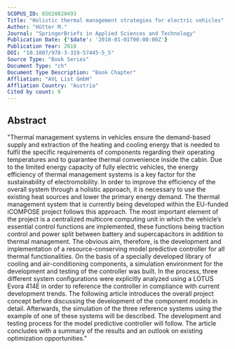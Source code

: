 ```yaml
---
SCOPUS_ID: 85020820493
Title: "Holistic thermal management strategies for electric vehicles"
Author: "Hütter M."
Journal: "SpringerBriefs in Applied Sciences and Technology"
Publication Date: {'$date': '2018-01-01T00:00:00Z'}
Publication Year: 2018
DOI: "10.1007/978-3-319-57445-5_5"
Source Type: "Book Series"
Document Type: "ch"
Document Type Description: "Book Chapter"
Affliation: "AVL List GmbH"
Affliation Country: "Austria"
Cited by count: 0
---
```


## Abstract
"Thermal management systems in vehicles ensure the demand-based supply and extraction of the heating and cooling energy that is needed to fulfil the specific requirements of components regarding their operating temperatures and to guarantee thermal convenience inside the cabin. Due to the limited energy capacity of fully electric vehicles, the energy efficiency of thermal management systems is a key factor for the sustainability of electromobility. In order to improve the efficiency of the overall system through a holistic approach, it is necessary to use the existing heat sources and lower the primary energy demand. The thermal management system that is currently being developed within the EU-funded iCOMPOSE project follows this approach. The most important element of the project is a centralized multicore computing unit in which the vehicle’s essential control functions are implemented, these functions being traction control and power split between battery and supercapacitors in addition to thermal management. The obvious aim, therefore, is the development and implementation of a resource-conserving model predictive controller for all thermal functionalities. On the basis of a specially developed library of cooling and air-conditioning components, a simulation environment for the development and testing of the controller was built. In the process, three different system configurations were explicitly analyzed using a LOTUS Evora 414E in order to reference the controller in compliance with current development trends. The following article introduces the overall project concept before discussing the development of the component models in detail. Afterwards, the simulation of the three reference systems using the example of one of these systems will be described. The development and testing process for the model predictive controller will follow. The article concludes with a summary of the results and an outlook on existing optimization opportunities."
